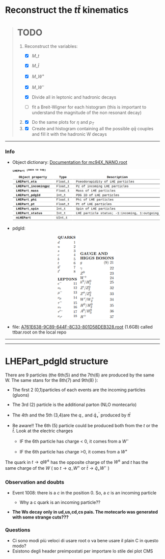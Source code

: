 # Reconstruct the $t\bar{t}$ kinematics

> # TODO
> 
> 1. Reconstruct the variables:
>    
>    - [x] $M\_t$
>    
>    - [x] $M\_{\bar{t}}$
>    
>    - [x] $M\_{W^+}$
>    
>    - [x] $M\_{W^-}$
>    
>    - [x]  Divide all in leptonic and hadronic decays
>    
>    - [ ] fit a Breit-Wigner for each histogram (this is important to understand the magnitude of the non resonant decay)
> 
> 2. - [x] Do the same plots for $\eta$ and $p_T$
> 3. - [x] Create and histogram containing all the  possible $q\bar{q}$ couples and fill it with the hadronic W decays 

---

### Info

- Object dictionary: [Documentation for mc94X_NANO.root](https://cms-nanoaod-integration.web.cern.ch/integration/master/mc94X_doc.html)
  
  <p align="center">
  <img title="" src=".img/2022-11-22-03-11-37-image.png" alt="" width="510" data-align="center">
  </p>

- pdgId:
  
  <p align="center">
  <img title="" src=".img/2022-11-22-04-28-06-image.png" alt="" width="70" data-align="inline"><img src=".img/2022-11-22-04-28-37-image.png" title="" alt="" width="120">
  </p>

- file: [A761E638-9C89-644F-8C33-801D58DEB328.root](https://cmsweb.cern.ch/das/request?input=file%3D%2Fstore%2Fmc%2FRunIISummer20UL17NanoAODv2%2FTTToSemiLeptonic_TuneCP5_13TeV-powheg-pythia8%2FNANOAODSIM%2F106X_mc2017_realistic_v8-v1%2F120000%2FA761E638-9C89-644F-8C33-801D58DEB328.root&instance=prod/global) (1.6GB) called ttbar.root on the local repo

---

---

# LHEPart_pdgId structure

There are 9 particles (the 6th(5) and the 7th(6) are produced by the same W. The same stans for the 8th(7) and 9th(8) ):

* The first 2 (0,1)particles of each events are the incoming particles (gluons)

* The 3rd (2) particle is the additional parton (NLO montecarlo)

* The 4th and the 5th (3,4)are the $q_-$ and $\bar{q}^{'}_+$ produced by  $t\bar{t}$

* Be aware!! The 6th (5) particle could be produced both from the $t$ or the $\bar{t}$. Look at the electric charges
  
  - IF the 6th particle has charge < 0, it comes from a $W^-$
  
  - IF the 6th particle has charge  >0, it comes from a $W^+$

The quark in $t \to q W^\pm$ has the opposite charge of the $W^\pm$ and $t$ has the same charge of the $W$ ( so $t \to q_{-}W^+$  or $\bar{t} \to \bar{q}_{+}W^-$ )

### Observation and doubts

- Event 1008: there is a $c$ in the position 0. So, a $c$ is an incoming particle  
  
  - Why a c quark is an incoming particle??

- **The Ws decay only in ud,us,cd,cs pais. The motecarlo was generated with some strange cuts???** 

### Questions

- Ci sono modi più veloci di usare root o va bene usare il plain C in questo modo?
- Esistono degli header preimpostati per importare lo stile dei plot CMS
